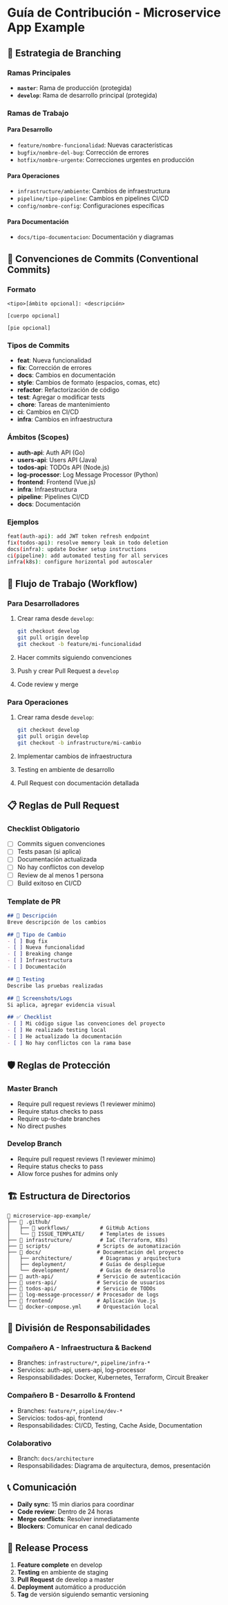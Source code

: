 # Guía de Contribución - Microservice App Example

## 🌿 Estrategia de Branching

### Ramas Principales
- **`master`**: Rama de producción (protegida)
- **`develop`**: Rama de desarrollo principal (protegida)

### Ramas de Trabajo

#### Para Desarrollo
- `feature/nombre-funcionalidad`: Nuevas características
- `bugfix/nombre-del-bug`: Corrección de errores
- `hotfix/nombre-urgente`: Correcciones urgentes en producción

#### Para Operaciones
- `infrastructure/ambiente`: Cambios de infraestructura
- `pipeline/tipo-pipeline`: Cambios en pipelines CI/CD
- `config/nombre-config`: Configuraciones específicas

#### Para Documentación
- `docs/tipo-documentacion`: Documentación y diagramas

## 📝 Convenciones de Commits (Conventional Commits)

### Formato
```
<tipo>[ámbito opcional]: <descripción>

[cuerpo opcional]

[pie opcional]
```

### Tipos de Commits
- **feat**: Nueva funcionalidad
- **fix**: Corrección de errores
- **docs**: Cambios en documentación
- **style**: Cambios de formato (espacios, comas, etc)
- **refactor**: Refactorización de código
- **test**: Agregar o modificar tests
- **chore**: Tareas de mantenimiento
- **ci**: Cambios en CI/CD
- **infra**: Cambios en infraestructura

### Ámbitos (Scopes)
- **auth-api**: Auth API (Go)
- **users-api**: Users API (Java)
- **todos-api**: TODOs API (Node.js)
- **log-processor**: Log Message Processor (Python)
- **frontend**: Frontend (Vue.js)
- **infra**: Infraestructura
- **pipeline**: Pipelines CI/CD
- **docs**: Documentación

### Ejemplos
```bash
feat(auth-api): add JWT token refresh endpoint
fix(todos-api): resolve memory leak in todo deletion
docs(infra): update Docker setup instructions
ci(pipeline): add automated testing for all services
infra(k8s): configure horizontal pod autoscaler
```

## 🔄 Flujo de Trabajo (Workflow)

### Para Desarrolladores
1. Crear rama desde `develop`:
   ```bash
   git checkout develop
   git pull origin develop
   git checkout -b feature/mi-funcionalidad
   ```

2. Hacer commits siguiendo convenciones
3. Push y crear Pull Request a `develop`
4. Code review y merge

### Para Operaciones
1. Crear rama desde `develop`:
   ```bash
   git checkout develop
   git pull origin develop
   git checkout -b infrastructure/mi-cambio
   ```

2. Implementar cambios de infraestructura
3. Testing en ambiente de desarrollo
4. Pull Request con documentación detallada

## 📋 Reglas de Pull Request

### Checklist Obligatorio
- [ ] Commits siguen convenciones
- [ ] Tests pasan (si aplica)
- [ ] Documentación actualizada
- [ ] No hay conflictos con develop
- [ ] Review de al menos 1 persona
- [ ] Build exitoso en CI/CD

### Template de PR
```markdown
## 📝 Descripción
Breve descripción de los cambios

## 🎯 Tipo de Cambio
- [ ] Bug fix
- [ ] Nueva funcionalidad
- [ ] Breaking change
- [ ] Infraestructura
- [ ] Documentación

## 🧪 Testing
Describe las pruebas realizadas

## 📸 Screenshots/Logs
Si aplica, agregar evidencia visual

## ✅ Checklist
- [ ] Mi código sigue las convenciones del proyecto
- [ ] He realizado testing local
- [ ] He actualizado la documentación
- [ ] No hay conflictos con la rama base
```

## 🛡️ Reglas de Protección

### Master Branch
- Require pull request reviews (1 reviewer mínimo)
- Require status checks to pass
- Require up-to-date branches
- No direct pushes

### Develop Branch
- Require pull request reviews (1 reviewer mínimo)
- Require status checks to pass
- Allow force pushes for admins only

## 🏗️ Estructura de Directorios

```
📁 microservice-app-example/
├── 📁 .github/
│   ├── 📁 workflows/          # GitHub Actions
│   └── 📁 ISSUE_TEMPLATE/     # Templates de issues
├── 📁 infrastructure/         # IaC (Terraform, K8s)
├── 📁 scripts/               # Scripts de automatización
├── 📁 docs/                  # Documentación del proyecto
│   ├── architecture/         # Diagramas y arquitectura
│   ├── deployment/           # Guías de despliegue
│   └── development/          # Guías de desarrollo
├── 📁 auth-api/              # Servicio de autenticación
├── 📁 users-api/             # Servicio de usuarios
├── 📁 todos-api/             # Servicio de TODOs
├── 📁 log-message-processor/ # Procesador de logs
├── 📁 frontend/              # Aplicación Vue.js
└── 📄 docker-compose.yml     # Orquestación local
```

## 🤝 División de Responsabilidades

### Compañero A - Infraestructura & Backend
- Branches: `infrastructure/*`, `pipeline/infra-*`
- Servicios: auth-api, users-api, log-processor
- Responsabilidades: Docker, Kubernetes, Terraform, Circuit Breaker

### Compañero B - Desarrollo & Frontend
- Branches: `feature/*`, `pipeline/dev-*`
- Servicios: todos-api, frontend
- Responsabilidades: CI/CD, Testing, Cache Aside, Documentation

### Colaborativo
- Branch: `docs/architecture`
- Responsabilidades: Diagrama de arquitectura, demos, presentación

## 📞 Comunicación

- **Daily sync**: 15 min diarios para coordinar
- **Code review**: Dentro de 24 horas
- **Merge conflicts**: Resolver inmediatamente
- **Blockers**: Comunicar en canal dedicado

## 🚀 Release Process

1. **Feature complete** en develop
2. **Testing** en ambiente de staging
3. **Pull Request** de develop a master
4. **Deployment** automático a producción
5. **Tag** de versión siguiendo semantic versioning
